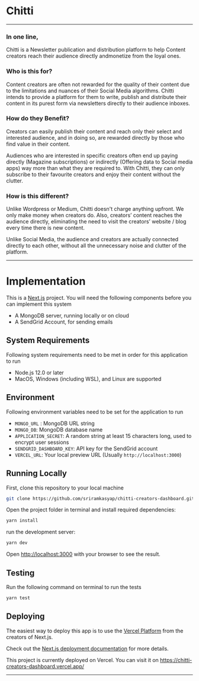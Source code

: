
# Chitti

---

### In one line,

Chitti is a Newsletter publication and distribution platform to help Content creators reach their audience directly andmonetize from the loyal ones.

### Who is this for?

Content creators are often not rewarded for the quality of their content due to the limitations and nuances of their Social Media algorithms. Chitti intends to provide a platform for them to write, publish and distribute their content in its purest form via newsletters directly to their audience inboxes.

### How do they Benefit?

Creators can easily publish their content and reach only their select and interested audience, and in doing so, are rewarded directly by those who find value in their content.

Audiences who are interested in specific creators often end up paying directly (Magazine subscriptions) or indirectly (Offering data to Social media apps) way more than what they are required to. With Chitti, they can only subscribe to their favourite creators and enjoy their content without the clutter.

### How is this different?

Unlike Wordpress or Medium, Chitti doesn't charge anything upfront. We only make money when creators do. Also, creators’ content reaches the audience directly, eliminating the need to visit the creators’ website / blog every time there is new content.

Unlike Social Media, the audience and creators are actually connected directly to each other, without all the unnecessary noise and clutter of the platform.

---------------------------


# Implementation

This is a [Next.js](https://nextjs.org/) project. You will need the following components before you can implement this system
- A MongoDB server, running locally or on cloud
- A SendGrid Account, for sending emails


## System Requirements

Following system requirements need to be met in order for this application to run
 - Node.js 12.0 or later
 - MacOS, Windows (including WSL), and Linux are supported
 

## Environment

Following environment variables need to be set for the application to run
- `MONGO_URL` : MongoDB URL string
- `MONGO_DB`: MongoDB database name
- `APPLICATION_SECRET`: A random string at least 15 characters long, used to encrypt user sessions
- `SENDGRID_DASHBOARD_KEY`: API key for the SendGrid account 
- `VERCEL_URL`: Your local preview URL (Usually `http://localhost:3000`)


## Running Locally

First, clone this repository to your local machine
```bash
git clone https://github.com/sriramkasyap/chitti-creators-dashboard.git
```
Open the project folder in terminal and install required dependencies:
```bash
yarn install
```

run the development server:
```bash
yarn dev
```
Open [http://localhost:3000](http://localhost:3000) with your browser to see the result.


## Testing

Run the following command on terminal to run the tests
```bash
yarn test
```


## Deploying 

The easiest way to deploy this app is to use the [Vercel Platform](https://vercel.com/new?utm_medium=default-template&filter=next.js&utm_source=create-next-app&utm_campaign=create-next-app-readme) from the creators of Next.js.

Check out the [Next.js deployment documentation](https://nextjs.org/docs/deployment) for more details.

This project is currently deployed on Vercel. You can visit it on https://chitti-creators-dashboard.vercel.app/

-------------------------------------------
